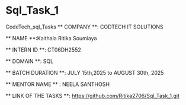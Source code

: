 # Sql_Task_1
CodeTech_sql_Tasks ** COMPANY **: CODTECH IT SOLUTIONS

** NAME **:Kaithala Ritika Soumiaya

** INTERN ID **: CT06DH2552

** DOMAIN **: SQL

** BATCH DURATION **: JULY 15th,2025 to AUGUST 30th, 2025

** MENTOR NAME ** : NEELA SANTHOSH

** LINK OF THE TASKS **: https://github.com/Ritika2706/Sql_Task_1.git
